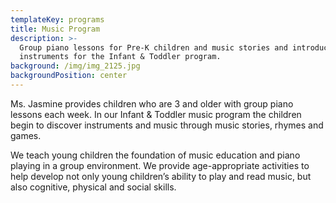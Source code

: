 ```yaml
---
templateKey: programs
title: Music Program
description: >-
  Group piano lessons for Pre-K children and music stories and introductions to
  instruments for the Infant & Toddler program.
background: /img/img_2125.jpg
backgroundPosition: center
---
```

Ms. Jasmine provides children who are 3 and older with group piano lessons each week. In our Infant & Toddler music program the children begin to discover instruments and music through music stories, rhymes and games.

We teach young children the foundation of music education and piano playing in a group environment. We provide age-appropriate activities to help develop not only young children’s ability to play and read music, but also cognitive, physical and social skills.

![]()
